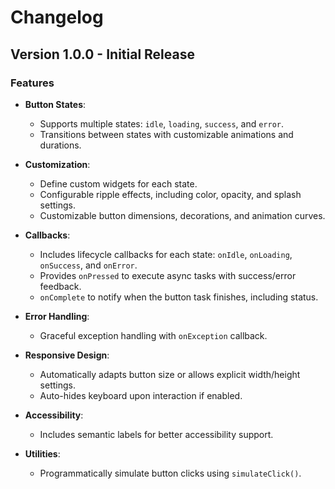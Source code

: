 # Changelog

## Version 1.0.0 - Initial Release

### Features
- **Button States**:
    - Supports multiple states: `idle`, `loading`, `success`, and `error`.
    - Transitions between states with customizable animations and durations.

- **Customization**:
    - Define custom widgets for each state.
    - Configurable ripple effects, including color, opacity, and splash settings.
    - Customizable button dimensions, decorations, and animation curves.

- **Callbacks**:
    - Includes lifecycle callbacks for each state: `onIdle`, `onLoading`, `onSuccess`, and `onError`.
    - Provides `onPressed` to execute async tasks with success/error feedback.
    - `onComplete` to notify when the button task finishes, including status.

- **Error Handling**:
    - Graceful exception handling with `onException` callback.

- **Responsive Design**:
    - Automatically adapts button size or allows explicit width/height settings.
    - Auto-hides keyboard upon interaction if enabled.

- **Accessibility**:
    - Includes semantic labels for better accessibility support.

- **Utilities**:
    - Programmatically simulate button clicks using `simulateClick()`.
